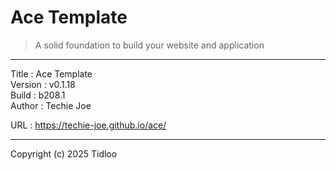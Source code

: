 # Ace Template
> A solid foundation to build your website and application
---

Title    : Ace Template  
Version  : v0.1.18  
Build    : b208.1  
Author   : Techie Joe  

URL      : https://techie-joe.github.io/ace/  

---

Copyright (c) 2025 Tidloo